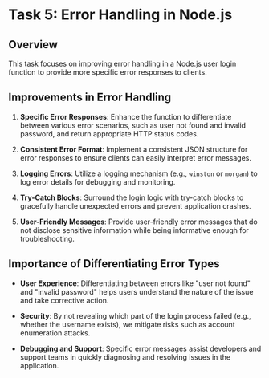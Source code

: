 # Task 5: Error Handling in Node.js

## Overview
This task focuses on improving error handling in a Node.js user login function to provide more specific error responses to clients.

## Improvements in Error Handling
1. **Specific Error Responses**: Enhance the function to differentiate between various error scenarios, such as user not found and invalid password, and return appropriate HTTP status codes.
   
2. **Consistent Error Format**: Implement a consistent JSON structure for error responses to ensure clients can easily interpret error messages.
   
3. **Logging Errors**: Utilize a logging mechanism (e.g., `winston` or `morgan`) to log error details for debugging and monitoring.

4. **Try-Catch Blocks**: Surround the login logic with try-catch blocks to gracefully handle unexpected errors and prevent application crashes.

5. **User-Friendly Messages**: Provide user-friendly error messages that do not disclose sensitive information while being informative enough for troubleshooting.

## Importance of Differentiating Error Types
- **User Experience**: Differentiating between errors like "user not found" and "invalid password" helps users understand the nature of the issue and take corrective action.
  
- **Security**: By not revealing which part of the login process failed (e.g., whether the username exists), we mitigate risks such as account enumeration attacks.
  
- **Debugging and Support**: Specific error messages assist developers and support teams in quickly diagnosing and resolving issues in the application.